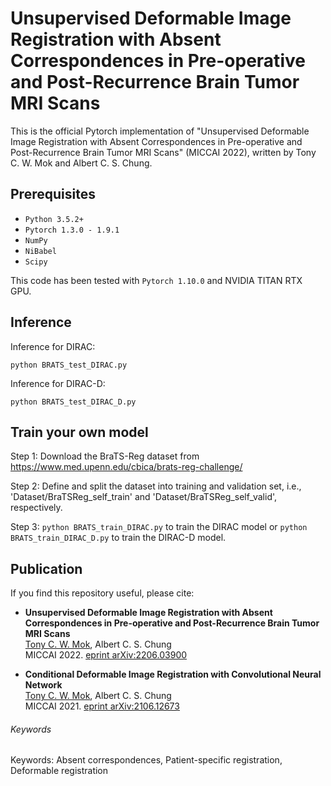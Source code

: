 # Unsupervised Deformable Image Registration with Absent Correspondences in Pre-operative and Post-Recurrence Brain Tumor MRI Scans
This is the official Pytorch implementation of "Unsupervised Deformable Image Registration with Absent Correspondences in Pre-operative and Post-Recurrence Brain Tumor MRI Scans" (MICCAI 2022), written by Tony C. W. Mok and Albert C. S. Chung.

## Prerequisites
- `Python 3.5.2+`
- `Pytorch 1.3.0 - 1.9.1`
- `NumPy`
- `NiBabel`
- `Scipy`

This code has been tested with `Pytorch 1.10.0` and NVIDIA TITAN RTX GPU.

## Inference

Inference for DIRAC:
```
python BRATS_test_DIRAC.py
```

Inference for DIRAC-D:
```
python BRATS_test_DIRAC_D.py
```

## Train your own model
Step 1: Download the BraTS-Reg dataset from https://www.med.upenn.edu/cbica/brats-reg-challenge/

Step 2: Define and split the dataset into training and validation set, i.e., 'Dataset/BraTSReg_self_train' and 'Dataset/BraTSReg_self_valid', respectively.

Step 3: `python BRATS_train_DIRAC.py` to train the DIRAC model or `python BRATS_train_DIRAC_D.py` to train the DIRAC-D model.

## Publication
If you find this repository useful, please cite:
- **Unsupervised Deformable Image Registration with Absent Correspondences in Pre-operative and Post-Recurrence Brain Tumor MRI Scans**  
[Tony C. W. Mok](https://cwmok.github.io/ "Tony C. W. Mok"), Albert C. S. Chung  
MICCAI 2022. [eprint arXiv:2206.03900](https://arxiv.org/abs/2206.03900)

- **Conditional Deformable Image Registration with Convolutional Neural Network**  
[Tony C. W. Mok](https://cwmok.github.io/ "Tony C. W. Mok"), Albert C. S. Chung  
MICCAI 2021. [eprint arXiv:2106.12673](https://arxiv.org/abs/2106.12673)

###### Keywords
Keywords: Absent correspondences, Patient-specific registration, Deformable registration